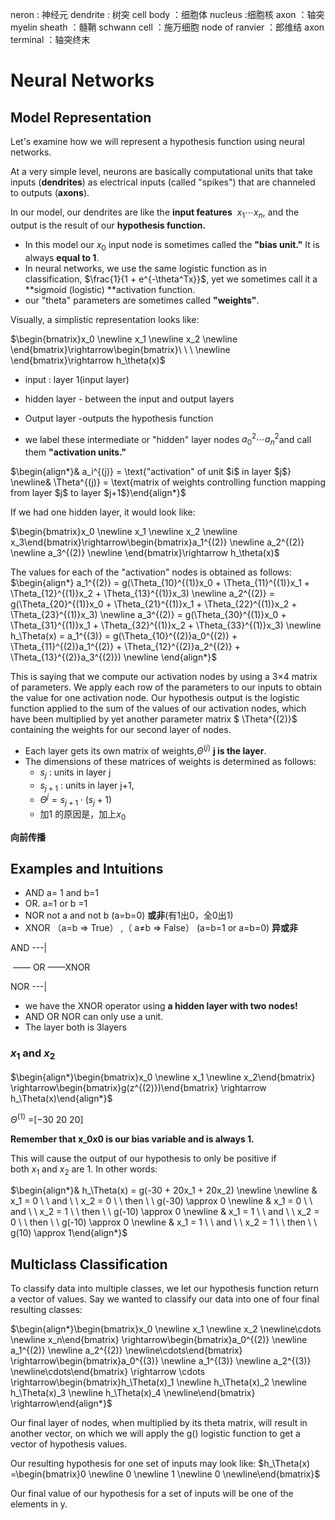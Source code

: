 neron : 神经元
dendrite : 树突
cell body ：细胞体
nucleus :细胞核
axon ：轴突
myelin sheath ：髓鞘
schwann cell ：施万细胞
node of ranvier ：郎维结
axon terminal ：轴突终末


# Neural Networks

## Model Representation

Let's examine how we will represent a hypothesis function using neural networks.

At a very simple level, neurons are basically computational units that take inputs (**dendrites**) as electrical inputs (called "spikes") that are channeled to outputs (**axons**).

In our model, our dendrites are like the **input features**  $x_1\cdots x_n$, and the output is the result of our **hypothesis function.** 

- In this model our $x_0$ input node is sometimes called the **"bias unit."** It is always **equal to 1**.
- In neural networks, we use the same logistic function as in classification, $\frac{1}{1 + e^{-\theta^Tx}}$, yet we sometimes call it a **sigmoid (logistic) **activation function. 
- our "theta" parameters are sometimes called **"weights"**.



Visually, a simplistic representation looks like:

$\begin{bmatrix}x_0 \newline x_1 \newline x_2 \newline \end{bmatrix}\rightarrow\begin{bmatrix}\ \ \ \newline \end{bmatrix}\rightarrow h_\theta(x)$



- input : layer 1(input layer)

- hidden layer -  between the input and output layers

- Output layer -outputs the hypothesis function

- we label these intermediate or "hidden" layer nodes $a^2_0 \cdots a^2_n$and call them **"activation units."**

  

$\begin{align*}& a_i^{(j)} = \text{"activation" of unit $i$ in layer $j$} \newline& \Theta^{(j)} = \text{matrix of weights controlling function mapping from layer $j$ to layer $j+1$}\end{align*}$



If we had one hidden layer, it would look like:

$\begin{bmatrix}x_0 \newline x_1 \newline x_2 \newline x_3\end{bmatrix}\rightarrow\begin{bmatrix}a_1^{(2)} \newline a_2^{(2)} \newline a_3^{(2)} \newline \end{bmatrix}\rightarrow h_\theta(x)$


The values for each of the "activation" nodes is obtained as follows:
$\begin{align*} a_1^{(2)} = g(\Theta_{10}^{(1)}x_0 + \Theta_{11}^{(1)}x_1 + \Theta_{12}^{(1)}x_2 + \Theta_{13}^{(1)}x_3) \newline a_2^{(2)} = g(\Theta_{20}^{(1)}x_0 + \Theta_{21}^{(1)}x_1 + \Theta_{22}^{(1)}x_2 + \Theta_{23}^{(1)}x_3) \newline a_3^{(2)} = g(\Theta_{30}^{(1)}x_0 + \Theta_{31}^{(1)}x_1 + \Theta_{32}^{(1)}x_2 + \Theta_{33}^{(1)}x_3) \newline h_\Theta(x) = a_1^{(3)} = g(\Theta_{10}^{(2)}a_0^{(2)} + \Theta_{11}^{(2)}a_1^{(2)} + \Theta_{12}^{(2)}a_2^{(2)} + \Theta_{13}^{(2)}a_3^{(2)}) \newline \end{align*}$

This is saying that we compute our activation nodes by using a 3×4 matrix of parameters. We apply each row of the parameters to our inputs to obtain the value for one activation node. Our hypothesis output is the logistic function applied to the sum of the values of our activation nodes, which have been multiplied by yet another parameter matrix $ \Theta^{(2)}$
containing the weights for our second layer of nodes.



- Each layer gets its own matrix of weights,$ \Theta^{(j)}$  **j is the layer**.
- The dimensions of these matrices of weights is determined as follows:
  - $s_j$ : units in layer j  
  - $s_{j+1}$ : units in layer j+1,
  - $\Theta^j = s_{j+1} \cdot (s_j+1)$
  - 加1 的原因是，加上$x_0$

**向前传播**

## Examples and Intuitions

- AND  a= 1 and b=1 
- OR.  a=1 or b =1
- NOR not a and not b (a=b=0)  **或非**(有1出0，全0出1) 
- XNOR （a=b => True） ,（ a$\neq$b =>  False） (a=b=1 or a=b=0) **异或非**

AND  ---|

​		—— OR ——XNOR

NOR   ---|

-  we have the XNOR operator using **a hidden layer with two nodes!**
- AND OR NOR can only use a unit.
- The layer both is 3layers

 ### $x_1$ and $x_2$

$\begin{align*}\begin{bmatrix}x_0 \newline x_1 \newline x_2\end{bmatrix} \rightarrow\begin{bmatrix}g(z^{(2)})\end{bmatrix} \rightarrow h_\Theta(x)\end{align*}$

$\Theta^{(1)}$ =[−30 20 20]

**Remember that x_0x0 is our bias variable and is always 1.**

This will cause the output of our hypothesis to only be positive if both $x_1$ and $x_2$ are 1. In other words:

$\begin{align*}& h_\Theta(x) = g(-30 + 20x_1 + 20x_2) \newline \newline & x_1 = 0 \ \ and \ \ x_2 = 0 \ \ then \ \ g(-30) \approx 0 \newline & x_1 = 0 \ \ and \ \ x_2 = 1 \ \ then \ \ g(-10) \approx 0 \newline & x_1 = 1 \ \ and \ \ x_2 = 0 \ \ then \ \ g(-10) \approx 0 \newline & x_1 = 1 \ \ and \ \ x_2 = 1 \ \ then \ \ g(10) \approx 1\end{align*}$



## Multiclass Classification

To classify data into multiple classes, we let our hypothesis function return a vector of values. Say we wanted to classify our data into one of four final resulting classes:

$\begin{align*}\begin{bmatrix}x_0 \newline x_1 \newline x_2 \newline\cdots \newline x_n\end{bmatrix} \rightarrow\begin{bmatrix}a_0^{(2)} \newline a_1^{(2)} \newline a_2^{(2)} \newline\cdots\end{bmatrix} \rightarrow\begin{bmatrix}a_0^{(3)} \newline a_1^{(3)} \newline a_2^{(3)} \newline\cdots\end{bmatrix} \rightarrow \cdots \rightarrow\begin{bmatrix}h_\Theta(x)_1 \newline h_\Theta(x)_2 \newline h_\Theta(x)_3 \newline h_\Theta(x)_4 \newline\end{bmatrix} \rightarrow\end{align*}$

Our final layer of nodes, when multiplied by its theta matrix, will result in another vector, on which we will apply the g() logistic function to get a vector of hypothesis values.

Our resulting hypothesis for one set of inputs may look like:
$h_\Theta(x) =\begin{bmatrix}0 \newline 0 \newline 1 \newline 0 \newline\end{bmatrix}$

Our final value of our hypothesis for a set of inputs will be one of the elements in y.
